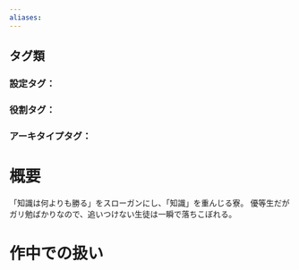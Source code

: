 ```yaml
---
aliases:
---
```

## タグ類
### 設定タグ：
### 役割タグ：
### アーキタイプタグ：
# 概要
「知識は何よりも勝る」をスローガンにし、「知識」を重んじる寮。
優等生だがガリ勉ばかりなので、追いつけない生徒は一瞬で落ちこぼれる。
# 作中での扱い